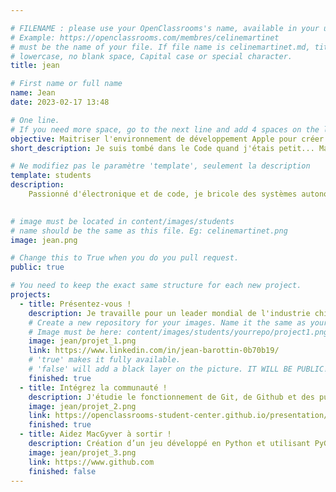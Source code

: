 ```yaml
---

# FILENAME : please use your OpenClassrooms's name, available in your url.
# Example: https://openclassrooms.com/membres/celinemartinet
# must be the name of your file. If file name is celinemartinet.md, title is celinemartinet.
# lowercase, no blank space, Capital case or special character.
title: jean

# First name or full name
name: Jean
date: 2023-02-17 13:48

# One line.
# If you need more space, go to the next line and add 4 spaces on the left, as in 'description'.
objective: Maitriser l'environnement de développement Apple pour créer des applications iOS.
short_description: Je suis tombé dans le Code quand j'étais petit... Mais reste curieux de découvrir l'univers Apple.

# Ne modifiez pas le paramètre 'template', seulement la description
template: students
description:
    Passionné d'électronique et de code, je bricole des systèmes autonomes que j'aimerais faire communiquer avec des applications mobiles. Par conséquent je veux étudier et apprendre à développer des applications dans l'environnement iOS.
    

# image must be located in content/images/students
# name should be the same as this file. Eg: celinemartinet.png
image: jean.png

# Change this to True when you do you pull request.
public: true

# You need to keep the exact same structure for each new project.
projects:
  - title: Présentez-vous !
    description: Je travaille pour un leader mondial de l'industrie chimique INEOS dans le Jura à TAVAUX
    # Create a new repository for your images. Name it the same as your nickname and profile picture.
    # Image must be here: content/images/students/yourrepo/project1.png
    image: jean/projet_1.png
    link: https://www.linkedin.com/in/jean-barottin-0b70b19/
    # 'true' makes it fully available.
    # 'false' will add a black layer on the picture. IT WILL BE PUBLIC!
    finished: true
  - title: Intégrez la communauté !
    description: J'étudie le fonctionnement de Git, de Github et des pull requests pour modifier un projet Open Source. 
    image: jean/projet_2.png
    link: https://openclassrooms-student-center.github.io/presentation/students/jean.html
    finished: true
  - title: Aidez MacGyver à sortir !
    description: Création d’un jeu développé en Python et utilisant PyGame.
    image: jean/projet_3.png
    link: https://www.github.com
    finished: false
---
```

